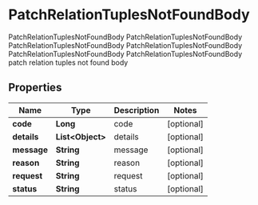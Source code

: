 

# PatchRelationTuplesNotFoundBody

PatchRelationTuplesNotFoundBody PatchRelationTuplesNotFoundBody PatchRelationTuplesNotFoundBody PatchRelationTuplesNotFoundBody PatchRelationTuplesNotFoundBody PatchRelationTuplesNotFoundBody patch relation tuples not found body

## Properties

Name | Type | Description | Notes
------------ | ------------- | ------------- | -------------
**code** | **Long** | code |  [optional]
**details** | **List&lt;Object&gt;** | details |  [optional]
**message** | **String** | message |  [optional]
**reason** | **String** | reason |  [optional]
**request** | **String** | request |  [optional]
**status** | **String** | status |  [optional]



